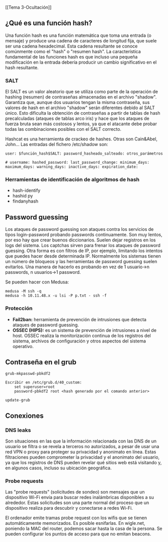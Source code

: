 [[Tema 3-Ocultación]]

## ¿Qué es una función hash?
Una función hash es una función matemática que toma una entrada (o mensaje) y produce una cadena de caracteres de longitud fija, que suele ser una cadena hexadecimal. Esta cadena resultante se conoce comúnmente como el "hash" o "resumen hash". La característica fundamental de las funciones hash es que incluso una pequeña modificación en la entrada debería producir un cambio significativo en el hash resultante.

### SALT
El SALT es un valor aleatorio que se utiliza como parte de la operación de hashing (resumen) de contraseñas almacenadas en el archivo "shadow". Garantiza que, aunque dos usuarios tengan la misma contraseña, sus valores de hash en el archivo "shadow" serán diferentes debido al SALT único. Esto dificulta la obtención de contraseñas a partir de tablas de hash precalculadas (ataques de tablas arco iris) y hace que los ataques de fuerza bruta sean más costosos y lentos, ya que el atacante debe probar todas las combinaciones posibles con el SALT correcto.

Hashcat es una herramienta de crackeo de hashes. Otras son Cain&Abel, John... Las entradas del fichero /etc/shadow son:
```
user: $función_hash$SALT: password_hasheado_salteado: otros_parámetros

# username: hashed_password: last_password_change: minimum_days: maximum_days: warning_days: inactive_days: expiration_date:

```

### Herramientas de identificación de algoritmos de hash
+ hash-identify
+ hashid py
+ findanyhash

## Password guessing
Los ataques de password guessing son ataques contra los servicios de tipos login-password probando passwords continuamente. Son muy lentos, por eso hay que crear buenos diccionarios. Suelen dejar registros en los logs del sistema. Los captchas sirven para frenar los ataques de password guessing. Otra forma es con filtros de IP, por ejemplo, limitando los intentos que puedes hacer desde determinada IP. Normalmente los sistemas tienen un número de bloqueos y las herramientas de password guessing suelen evitarlos. Una manera de hacerlo es probando en vez de 1 usuario->n passwords, n usuarios->1 password.

Se pueden hacer con Medusa:
```
medusa -M ssh -q
medusa -h 10.11.48.x -u lsi -P p.txt - ssh -f
```

### Protección
+ **Fail2ban:** herramienta de prevención de intrusiones que detecta ataques de password guessing.
+ **OSSEC (HIPS):** es un sistema de prevención de intrusiones a nivel de host. OSSEC realiza la monitorización continua de los registros del sistema, archivos de configuración y otros aspectos del sistema operativo.

## Contraseña en el grub
```
grub-mkpasswd-pbkdf2

Escribir en /etc/grub.d/40_custom:
	set superuser=root
	password-pbkdf2 root <hash generado por el comando anterior>

update-grub
```

## Conexiones
### DNS leaks
Son situaciones en las que la información relacionada con las DNS de un usuario se filtra o se revela a terceros no autorizados, a pesar de usar una red VPN o proxy para proteger su privacidad y anonimato en línea. Estas filtraciones pueden comprometer la privacidad y el anonimato del usuario, ya que los registros de DNS pueden revelar qué sitios web está visitando y, en algunos casos, incluso su ubicación geográfica.

### Probe requests
Las "probe requests" (solicitudes de sondeo) son mensajes que un dispositivo Wi-Fi envía para buscar redes inalámbricas disponibles a su alrededor. Estas solicitudes son una parte normal del proceso que un dispositivo realiza para descubrir y conectarse a redes Wi-Fi.

El ordenador emite tramas probe request con los wifis que se tienen automáticamente memorizados. Es posible esnifarlas. En wigle.net, poniendo la MAC del router, podemos sacar hasta la casa de la persona. Se pueden configurar los puntos de acceso para que no emitan beacons.

